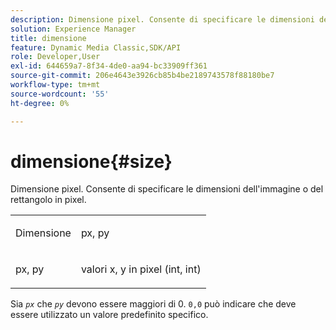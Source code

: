 ```yaml
---
description: Dimensione pixel. Consente di specificare le dimensioni dell'immagine o del rettangolo in pixel.
solution: Experience Manager
title: dimensione
feature: Dynamic Media Classic,SDK/API
role: Developer,User
exl-id: 644659a7-8f34-4de0-aa94-bc33909ff361
source-git-commit: 206e4643e3926cb85b4be2189743578f88180be7
workflow-type: tm+mt
source-wordcount: '55'
ht-degree: 0%

---
```


# dimensione{#size}

Dimensione pixel. Consente di specificare le dimensioni dell&#39;immagine o del rettangolo in pixel.

<table id="simpletable_06761BED6FF14C2A83745A78B10D3419"> 
 <tr class="strow"> 
  <td class="stentry"> <p>Dimensione <span class="codeph"> <span class="varname"></span> </span> </p> </td> 
  <td class="stentry"> <p><span class="codeph"> <span class="varname"> px, py</span> </span> </p></td> 
 </tr> 
 <tr class="strow"> 
  <td class="stentry"> <p><span class="codeph"> <span class="varname"> px, py</span> </span> </p></td> 
  <td class="stentry"> <p>valori x, y in pixel (int, int) </p></td> 
 </tr> 
</table>

Sia *`px`* che *`py`* devono essere maggiori di 0. `0,0` può indicare che deve essere utilizzato un valore predefinito specifico.
